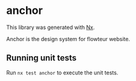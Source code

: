 # anchor

This library was generated with [Nx](https://nx.dev).

Anchor is the design system for flowteur website.

## Running unit tests

Run `nx test anchor` to execute the unit tests.
